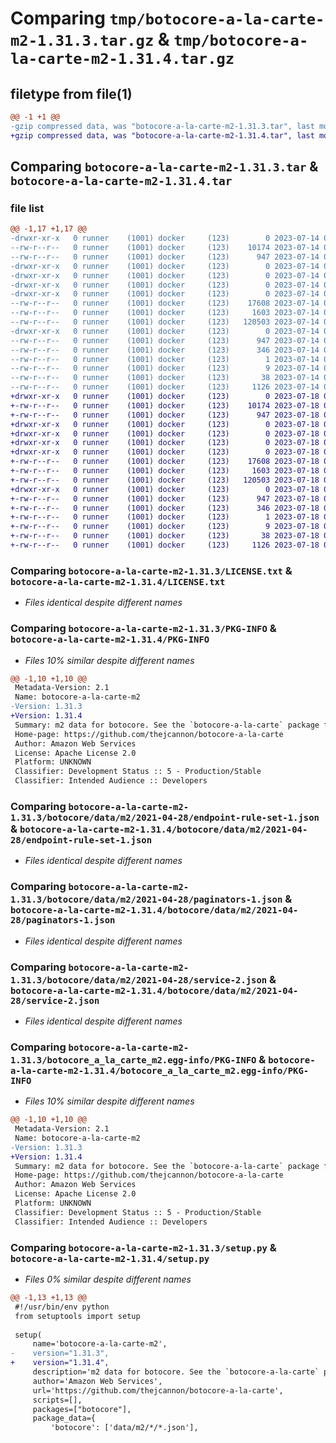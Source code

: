 # Comparing `tmp/botocore-a-la-carte-m2-1.31.3.tar.gz` & `tmp/botocore-a-la-carte-m2-1.31.4.tar.gz`

## filetype from file(1)

```diff
@@ -1 +1 @@
-gzip compressed data, was "botocore-a-la-carte-m2-1.31.3.tar", last modified: Fri Jul 14 01:46:26 2023, max compression
+gzip compressed data, was "botocore-a-la-carte-m2-1.31.4.tar", last modified: Tue Jul 18 01:55:24 2023, max compression
```

## Comparing `botocore-a-la-carte-m2-1.31.3.tar` & `botocore-a-la-carte-m2-1.31.4.tar`

### file list

```diff
@@ -1,17 +1,17 @@
-drwxr-xr-x   0 runner    (1001) docker     (123)        0 2023-07-14 01:46:26.806834 botocore-a-la-carte-m2-1.31.3/
--rw-r--r--   0 runner    (1001) docker     (123)    10174 2023-07-14 01:46:26.000000 botocore-a-la-carte-m2-1.31.3/LICENSE.txt
--rw-r--r--   0 runner    (1001) docker     (123)      947 2023-07-14 01:46:26.806834 botocore-a-la-carte-m2-1.31.3/PKG-INFO
-drwxr-xr-x   0 runner    (1001) docker     (123)        0 2023-07-14 01:46:26.802834 botocore-a-la-carte-m2-1.31.3/botocore/
-drwxr-xr-x   0 runner    (1001) docker     (123)        0 2023-07-14 01:46:26.802834 botocore-a-la-carte-m2-1.31.3/botocore/data/
-drwxr-xr-x   0 runner    (1001) docker     (123)        0 2023-07-14 01:46:26.802834 botocore-a-la-carte-m2-1.31.3/botocore/data/m2/
-drwxr-xr-x   0 runner    (1001) docker     (123)        0 2023-07-14 01:46:26.802834 botocore-a-la-carte-m2-1.31.3/botocore/data/m2/2021-04-28/
--rw-r--r--   0 runner    (1001) docker     (123)    17608 2023-07-14 01:45:45.000000 botocore-a-la-carte-m2-1.31.3/botocore/data/m2/2021-04-28/endpoint-rule-set-1.json
--rw-r--r--   0 runner    (1001) docker     (123)     1603 2023-07-14 01:45:45.000000 botocore-a-la-carte-m2-1.31.3/botocore/data/m2/2021-04-28/paginators-1.json
--rw-r--r--   0 runner    (1001) docker     (123)   120503 2023-07-14 01:45:45.000000 botocore-a-la-carte-m2-1.31.3/botocore/data/m2/2021-04-28/service-2.json
-drwxr-xr-x   0 runner    (1001) docker     (123)        0 2023-07-14 01:46:26.806834 botocore-a-la-carte-m2-1.31.3/botocore_a_la_carte_m2.egg-info/
--rw-r--r--   0 runner    (1001) docker     (123)      947 2023-07-14 01:46:26.000000 botocore-a-la-carte-m2-1.31.3/botocore_a_la_carte_m2.egg-info/PKG-INFO
--rw-r--r--   0 runner    (1001) docker     (123)      346 2023-07-14 01:46:26.000000 botocore-a-la-carte-m2-1.31.3/botocore_a_la_carte_m2.egg-info/SOURCES.txt
--rw-r--r--   0 runner    (1001) docker     (123)        1 2023-07-14 01:46:26.000000 botocore-a-la-carte-m2-1.31.3/botocore_a_la_carte_m2.egg-info/dependency_links.txt
--rw-r--r--   0 runner    (1001) docker     (123)        9 2023-07-14 01:46:26.000000 botocore-a-la-carte-m2-1.31.3/botocore_a_la_carte_m2.egg-info/top_level.txt
--rw-r--r--   0 runner    (1001) docker     (123)       38 2023-07-14 01:46:26.806834 botocore-a-la-carte-m2-1.31.3/setup.cfg
--rw-r--r--   0 runner    (1001) docker     (123)     1126 2023-07-14 01:46:26.000000 botocore-a-la-carte-m2-1.31.3/setup.py
+drwxr-xr-x   0 runner    (1001) docker     (123)        0 2023-07-18 01:55:24.336281 botocore-a-la-carte-m2-1.31.4/
+-rw-r--r--   0 runner    (1001) docker     (123)    10174 2023-07-18 01:55:24.000000 botocore-a-la-carte-m2-1.31.4/LICENSE.txt
+-rw-r--r--   0 runner    (1001) docker     (123)      947 2023-07-18 01:55:24.336281 botocore-a-la-carte-m2-1.31.4/PKG-INFO
+drwxr-xr-x   0 runner    (1001) docker     (123)        0 2023-07-18 01:55:24.336281 botocore-a-la-carte-m2-1.31.4/botocore/
+drwxr-xr-x   0 runner    (1001) docker     (123)        0 2023-07-18 01:55:24.336281 botocore-a-la-carte-m2-1.31.4/botocore/data/
+drwxr-xr-x   0 runner    (1001) docker     (123)        0 2023-07-18 01:55:24.336281 botocore-a-la-carte-m2-1.31.4/botocore/data/m2/
+drwxr-xr-x   0 runner    (1001) docker     (123)        0 2023-07-18 01:55:24.336281 botocore-a-la-carte-m2-1.31.4/botocore/data/m2/2021-04-28/
+-rw-r--r--   0 runner    (1001) docker     (123)    17608 2023-07-18 01:54:50.000000 botocore-a-la-carte-m2-1.31.4/botocore/data/m2/2021-04-28/endpoint-rule-set-1.json
+-rw-r--r--   0 runner    (1001) docker     (123)     1603 2023-07-18 01:54:50.000000 botocore-a-la-carte-m2-1.31.4/botocore/data/m2/2021-04-28/paginators-1.json
+-rw-r--r--   0 runner    (1001) docker     (123)   120503 2023-07-18 01:54:50.000000 botocore-a-la-carte-m2-1.31.4/botocore/data/m2/2021-04-28/service-2.json
+drwxr-xr-x   0 runner    (1001) docker     (123)        0 2023-07-18 01:55:24.336281 botocore-a-la-carte-m2-1.31.4/botocore_a_la_carte_m2.egg-info/
+-rw-r--r--   0 runner    (1001) docker     (123)      947 2023-07-18 01:55:24.000000 botocore-a-la-carte-m2-1.31.4/botocore_a_la_carte_m2.egg-info/PKG-INFO
+-rw-r--r--   0 runner    (1001) docker     (123)      346 2023-07-18 01:55:24.000000 botocore-a-la-carte-m2-1.31.4/botocore_a_la_carte_m2.egg-info/SOURCES.txt
+-rw-r--r--   0 runner    (1001) docker     (123)        1 2023-07-18 01:55:24.000000 botocore-a-la-carte-m2-1.31.4/botocore_a_la_carte_m2.egg-info/dependency_links.txt
+-rw-r--r--   0 runner    (1001) docker     (123)        9 2023-07-18 01:55:24.000000 botocore-a-la-carte-m2-1.31.4/botocore_a_la_carte_m2.egg-info/top_level.txt
+-rw-r--r--   0 runner    (1001) docker     (123)       38 2023-07-18 01:55:24.336281 botocore-a-la-carte-m2-1.31.4/setup.cfg
+-rw-r--r--   0 runner    (1001) docker     (123)     1126 2023-07-18 01:55:24.000000 botocore-a-la-carte-m2-1.31.4/setup.py
```

### Comparing `botocore-a-la-carte-m2-1.31.3/LICENSE.txt` & `botocore-a-la-carte-m2-1.31.4/LICENSE.txt`

 * *Files identical despite different names*

### Comparing `botocore-a-la-carte-m2-1.31.3/PKG-INFO` & `botocore-a-la-carte-m2-1.31.4/PKG-INFO`

 * *Files 10% similar despite different names*

```diff
@@ -1,10 +1,10 @@
 Metadata-Version: 2.1
 Name: botocore-a-la-carte-m2
-Version: 1.31.3
+Version: 1.31.4
 Summary: m2 data for botocore. See the `botocore-a-la-carte` package for more info.
 Home-page: https://github.com/thejcannon/botocore-a-la-carte
 Author: Amazon Web Services
 License: Apache License 2.0
 Platform: UNKNOWN
 Classifier: Development Status :: 5 - Production/Stable
 Classifier: Intended Audience :: Developers
```

### Comparing `botocore-a-la-carte-m2-1.31.3/botocore/data/m2/2021-04-28/endpoint-rule-set-1.json` & `botocore-a-la-carte-m2-1.31.4/botocore/data/m2/2021-04-28/endpoint-rule-set-1.json`

 * *Files identical despite different names*

### Comparing `botocore-a-la-carte-m2-1.31.3/botocore/data/m2/2021-04-28/paginators-1.json` & `botocore-a-la-carte-m2-1.31.4/botocore/data/m2/2021-04-28/paginators-1.json`

 * *Files identical despite different names*

### Comparing `botocore-a-la-carte-m2-1.31.3/botocore/data/m2/2021-04-28/service-2.json` & `botocore-a-la-carte-m2-1.31.4/botocore/data/m2/2021-04-28/service-2.json`

 * *Files identical despite different names*

### Comparing `botocore-a-la-carte-m2-1.31.3/botocore_a_la_carte_m2.egg-info/PKG-INFO` & `botocore-a-la-carte-m2-1.31.4/botocore_a_la_carte_m2.egg-info/PKG-INFO`

 * *Files 10% similar despite different names*

```diff
@@ -1,10 +1,10 @@
 Metadata-Version: 2.1
 Name: botocore-a-la-carte-m2
-Version: 1.31.3
+Version: 1.31.4
 Summary: m2 data for botocore. See the `botocore-a-la-carte` package for more info.
 Home-page: https://github.com/thejcannon/botocore-a-la-carte
 Author: Amazon Web Services
 License: Apache License 2.0
 Platform: UNKNOWN
 Classifier: Development Status :: 5 - Production/Stable
 Classifier: Intended Audience :: Developers
```

### Comparing `botocore-a-la-carte-m2-1.31.3/setup.py` & `botocore-a-la-carte-m2-1.31.4/setup.py`

 * *Files 0% similar despite different names*

```diff
@@ -1,13 +1,13 @@
 #!/usr/bin/env python
 from setuptools import setup
 
 setup(
     name='botocore-a-la-carte-m2',
-    version="1.31.3",
+    version="1.31.4",
     description='m2 data for botocore. See the `botocore-a-la-carte` package for more info.',
     author='Amazon Web Services',
     url='https://github.com/thejcannon/botocore-a-la-carte',
     scripts=[],
     packages=["botocore"],
     package_data={
         'botocore': ['data/m2/*/*.json'],
```

